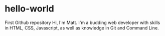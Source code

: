 # hello-world
First Github repository
Hi, I'm Matt. I'm a budding web developer with skills in HTML, CSS, Javascript, as well as knowledge in Git and Command Line.
